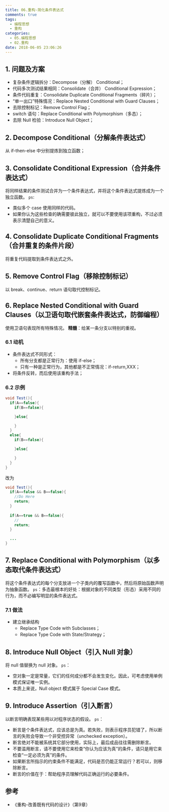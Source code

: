```yaml
---
title: 06.重构-简化条件表达式
comments: true
tags:
  - 编程思想
  - 重构
categories:
  - 05.编程思想
  - 02.重构
date: 2018-06-05 23:06:26
---
```


## 1. 问题及方案

- 复杂条件逻辑拆分：Decompose（分解） Conditional；
- 代码多次测试结果相同：Consolidate（合并） Conditional Expression；
- 条件代码重复：Consolidate Duplicate Conditional Fragments（碎片）；
- “单一出口”特殊情况：Replace Nested Conditional with Guard Clauses；
- 去除控制标记：Remove Control Flag；
- switch 语句：Replace Conditional with Polymorphism（多态）；
- 去除 Null 检验：Introduce Null Object；

<!--more-->

## 2. Decompose Conditional（分解条件表达式）

从 if-then-else 中分别提炼到独立函数；

## 3. Consolidate Conditional Expression（合并条件表达式）

将同样结果的条件测试合并为一个条件表达式，并将这个条件表达式提炼成为一个独立函数。
`ps`:
- 类似多个 case 使用同样的代码。
- 如果你认为这些检查的确需要彼此独立，就可以不要使用该项重构，不过必须表示清楚自己的意义。

## 4. Consolidate Duplicate Conditional Fragments（合并重复的条件片段）

将重复代码提取到条件表达式之外。

## 5. Remove Control Flag（移除控制标记）

以 break、continue、return 语句取代控制标记。

## 6. Replace Nested Conditional with Guard Clauses（以卫语句取代嵌套条件表达式，防御编程）

使用卫语句表现所有特殊情况。
**精髓**：给某一条分支以特别的重视。

### 6.1 动机

- 条件表达式不同形式：
  - 所有分支都是正常行为：使用 if-else；
  - 只有一种是正常行为，其他都是不正常情况：if-return,XXX；
- 将条件反转，而后使用该重构手法；

### 6.2 示例

```java
void Test(){
  if(A==false){
    if(B==false){

    }else{

    }
  }
  else{
    if(B==false){

    }else{

    }
  }
}
```
改为

```java
void Test(){
  if(A==false && B==false){
    //Do Here
    return;
  }
  
  if(A==true && B==false){
    //
    return;
  }

  ...
}
```

## 7. Replace Conditional with Polymorphism（以多态取代条件表达式）

将这个条件表达式的每个分支放进一个子类内的覆写函数中，然后将原始函数声明为抽象函数。
`ps`：多态最根本的好处：根据对象的不同类型（形态）采用不同的行为，而不必编写明显的条件表达式。

### 7.1 做法

- 建立继承结构
  - Replace Type Code with Subclasses；
  - Replace Type Code with State/Strategy；

## 8. Introduce Null Object（引入 Null 对象）

将 null 值替换为 null 对象。
`ps`：
- 空对象一定是常量，它们的任何成分都不会发生变化。因此，可考虑使用单例模式保证唯一实例。
- 本质上来说，Null object 模式属于 Special Case 模式。

## 9. Introduce Assertion（引入断言）

以断言明确表现某些用以对程序状态的假设。
`ps`：
- 断言是个条件表达式，应该总是为真。若失败，则表示程序员犯错了，所以断言的失败会导致一个非受控异常（unchecked exception）。
- 断言绝对不能被系统其它部分使用，实际上，最后成品往往需删除断言。
- 不要滥用断言，请不要使用它来检查“你认为应该为真”的条件，请只是用它来检查“一定必须为真”的条件。
- 如果断言所指示的约束条件不能满足，代码是否仍能正常运行？若可以，则移除断言。
- 断言的价值在于：帮助程序员理解代码正确运行的必要条件。

## 参考

- 《重构-改善既有代码的设计》（第9章）